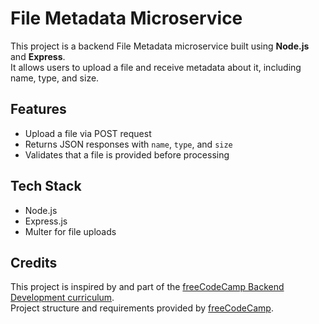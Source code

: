 # File Metadata Microservice

This project is a backend File Metadata microservice built using **Node.js** and **Express**.  
It allows users to upload a file and receive metadata about it, including name, type, and size.

## Features

- Upload a file via POST request
- Returns JSON responses with `name`, `type`, and `size`
- Validates that a file is provided before processing

## Tech Stack

- Node.js
- Express.js
- Multer for file uploads

## Credits

This project is inspired by and part of the [freeCodeCamp Backend Development curriculum](https://www.freecodecamp.org/learn/back-end-development-and-apis/).  
Project structure and requirements provided by [freeCodeCamp](https://www.freecodecamp.org/).
